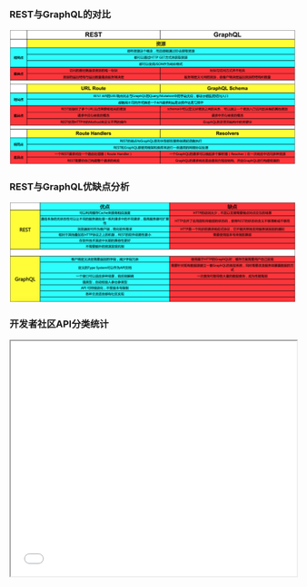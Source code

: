 ### REST与GraphQL的对比

![REST与GraphQL的对比](./REST_vs_GraphQL1.png)

### REST与GraphQL优缺点分析

![REST与GraphQL的优缺点](./REST_vs_GraphQL.png)


### 开发者社区API分类统计

<iframe src="./charts.html" style="width:100%;height:415px;"></iframe>